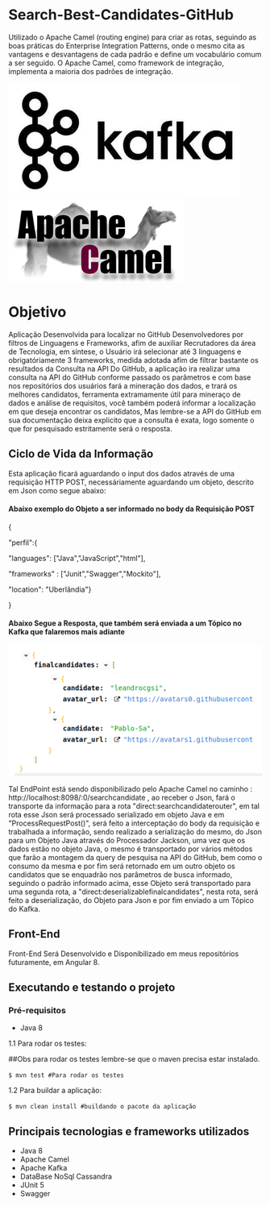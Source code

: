 # Search-Best-Candidates-GitHub
Utilizado o Apache Camel (routing engine) para criar as rotas, seguindo as boas práticas do Enterprise Integration Patterns,
onde o mesmo cita as vantagens e desvantagens de cada padrão e define um vocabulário comum a ser seguido. O Apache Camel, como framework de integração, implementa a maioria dos padrões de integração.

![alt text](kafka.jpg) ![alt text](camel-logo.png)

# Objetivo
Aplicação Desenvolvida para localizar no GitHub Desenvolvedores por filtros de Linguagens e Frameworks, afim de auxiliar Recrutadores da área de Tecnologia, em síntese, o Usuário irá selecionar até 3 linguagens e obrigatóriamente 3 frameworks, medida adotada afim de filtrar bastante os resultados da Consulta na API Do GitHub, a aplicação ira realizar uma consulta na API do GitHub conforme passado os parâmetros e com base nos repositórios dos usuários fará a mineração dos dados, e trará os melhores candidatos, ferramenta extramamente útil para mineraço de dados e análise de requisitos, você também poderá informar a localização em que deseja encontrar os candidatos, Mas lembre-se a API do GitHub em sua documentação deixa explicito que a consulta é exata, logo somente o que for pesquisado estritamente será o resposta.


## Ciclo de Vida da Informação
Esta aplicação ficará aguardando o input dos dados através de uma requisição HTTP POST, necessáriamente aguardando um objeto, descrito em Json como segue abaixo:

#### Abaixo exemplo do Objeto a ser informado no body da Requisição POST 

{

  "perfil":{
  
  "languages": ["Java","JavaScript","html"],                                    
                                                                                
  "frameworks" : ["Junit","Swagger","Mockito"],
  
  "location": "Uberlândia"}
  
}


#### Abaixo Segue a Resposta, que também será enviada a um Tópico no Kafka que falaremos mais adiante
![alt text](response.png)



Tal EndPoint está sendo disponibilizado pelo Apache Camel no caminho : http://localhost:8098/:0/searchcandidate , ao receber 
o Json, fará o transporte da informação para  a rota "direct:searchcandidaterouter", em tal rota esse Json será processado serializado em objeto Java e em "ProcessRequestPost()", será feito a interceptação do body da requisição e trabalhada a informação, sendo realizado a serialização do mesmo, do Json para um Objeto Java através do Processador Jackson, uma vez que os dados estão no objeto Java, o mesmo é transportado por vários métodos que farão a montagem da query de pesquisa na API do GitHub, bem como o consumo da mesma e por fim será retornado em um outro objeto os candidatos que se enquadrão nos parâmetros de busca informado, seguindo o padrão informado acima, esse Objeto será transportado para uma segunda rota, a   "direct:deserializablefinalcandidates", nesta rota, será feito a deserialização, do Objeto para Json e por fim enviado a um Tópico do Kafka.

## Front-End
Front-End Será Desenvolvido e Disponibilizado em meus repositórios futuramente, em Angular 8.

## Executando e testando o projeto

### Pré-requisitos
* Java 8

1.1 Para rodar os testes:

##Obs para rodar os testes lembre-se que o maven precisa estar instalado. 

`$ mvn test #Para rodar os testes`

1.2 Para buildar a aplicação:

`$ mvn clean install #buildando o pacote da aplicação`

## Principais tecnologias e frameworks utilizados

- Java 8
- Apache Camel
- Apache Kafka
- DataBase NoSql Cassandra
- JUnit 5
- Swagger

